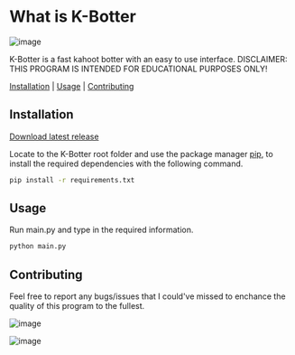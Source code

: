 # What is K-Botter
![image](https://github.com/kolmioo/K-Botter/assets/77176084/a49901b3-fffb-4573-a1b2-89296499affd)

K-Botter is a fast kahoot botter with an easy to use interface.
DISCLAIMER: THIS PROGRAM IS INTENDED FOR EDUCATIONAL PURPOSES ONLY!

[Installation](#Installation)    |    [Usage](#Usage)    |   [Contributing](#Contributing)

## Installation
[Download latest release](https://github.com/kolmioo/K-Botter/releases/latest)

Locate to the K-Botter root folder and use the package manager [pip](https://pip.pypa.io/en/stable), to install the required dependencies with the following command.

```bash
pip install -r requirements.txt
```

## Usage
Run main.py and type in the required information.

```bash
python main.py
```

## Contributing
Feel free to report any bugs/issues that I could've missed to enchance the quality of this program to the fullest.


![image](https://github.com/kolmioo/K-Botter/assets/77176084/9c0576e6-e38f-4ebe-bafc-5cc24fb0bdde)

![image](https://github.com/kolmioo/K-Botter/assets/77176084/c86efa33-a234-46d5-9d2a-6f64727b6c4a)
